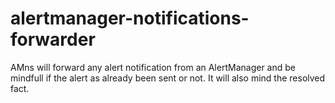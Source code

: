 # alertmanager-notifications-forwarder
AMns will forward any alert notification from an AlertManager and be mindfull if the alert as already been sent or not. It will also mind the resolved fact.
